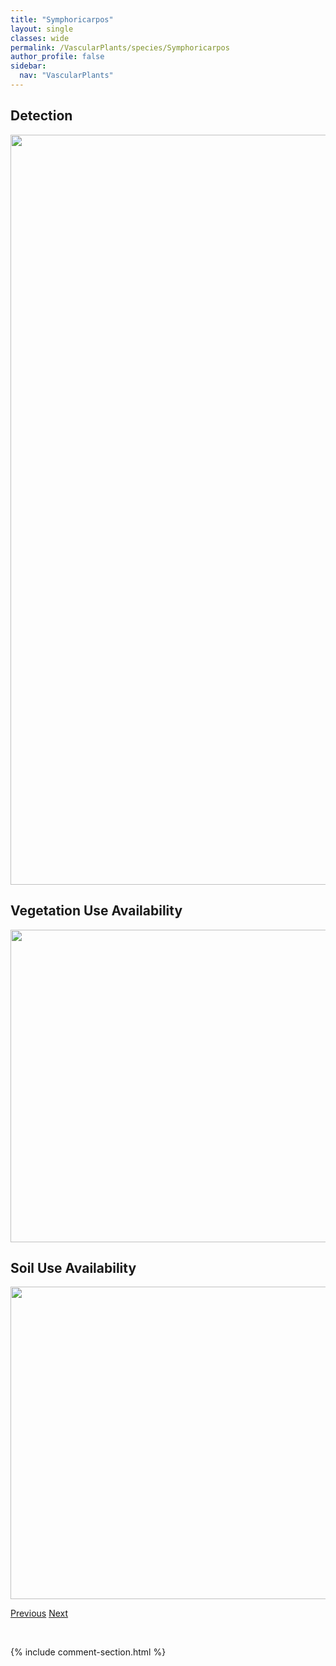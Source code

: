 ```yaml
---
title: "Symphoricarpos"
layout: single
classes: wide
permalink: /VascularPlants/species/Symphoricarpos
author_profile: false
sidebar:
  nav: "VascularPlants"
---
```


<h2>Detection</h2>

<a href="https://drive.google.com/uc?export=view&id=1yd3TaxOXwHWRv3_3kvZefgiUYcFcemeA">
<img src="https://drive.google.com/uc?export=view&id=1yd3TaxOXwHWRv3_3kvZefgiUYcFcemeA" height = "1200" width = "800">
</a>


<h2>Vegetation Use Availability</h2>

<a href="https://drive.google.com/uc?export=view&id=1jV0KRkEiI4810qvZgG278xXQO3nnxSfr">
<img src="https://drive.google.com/uc?export=view&id=1jV0KRkEiI4810qvZgG278xXQO3nnxSfr" height = "500" width = "1000">
</a>


<h2>Soil Use Availability</h2>

<a href="https://drive.google.com/uc?export=view&id=1-vFBI_jCSs-BuJLyqhbo-TAPxBEVwELS">
<img src="https://drive.google.com/uc?export=view&id=1-vFBI_jCSs-BuJLyqhbo-TAPxBEVwELS" height = "500" width = "1000">
</a>


<a href="/DevelopmentWebsite/VascularPlants/species/SuckleyaSuckleyana" class="pagination--pager" title="Suckleya suckleyana">Previous</a> <a href="/DevelopmentWebsite/VascularPlants/species/SymphoricarposAlbus" class="pagination--pager" title="Snowberry">Next</a>

<p>&nbsp;</p>

{% include comment-section.html %}
